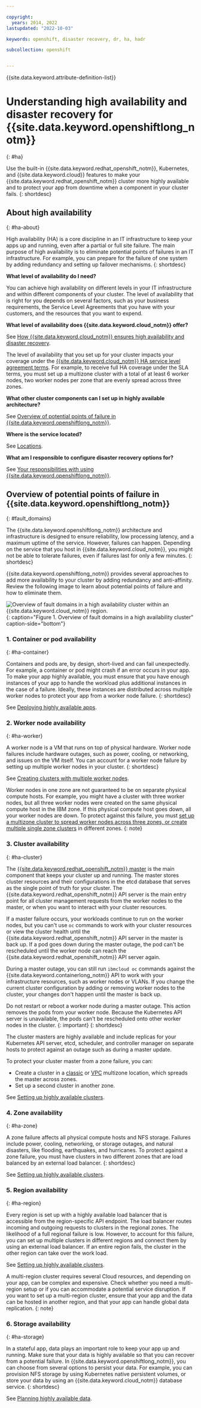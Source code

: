 ```yaml
---

copyright: 
  years: 2014, 2022
lastupdated: "2022-10-03"

keywords: openshift, disaster recovery, dr, ha, hadr

subcollection: openshift


---
```


{{site.data.keyword.attribute-definition-list}}



# Understanding high availability and disaster recovery for {{site.data.keyword.openshiftlong_notm}}
{: #ha}

Use the built-in {{site.data.keyword.redhat_openshift_notm}}, Kubernetes, and {{site.data.keyword.cloud}} features to make your {{site.data.keyword.redhat_openshift_notm}} cluster more highly available and to protect your app from downtime when a component in your cluster fails.
{: shortdesc}


## About high availability
{: #ha-about}

High availability (HA) is a core discipline in an IT infrastructure to keep your apps up and running, even after a partial or full site failure. The main purpose of high availability is to eliminate potential points of failures in an IT infrastructure. For example, you can prepare for the failure of one system by adding redundancy and setting up failover mechanisms.
{: shortdesc}

**What level of availability do I need?**

You can achieve high availability on different levels in your IT infrastructure and within different components of your cluster. The level of availability that is right for you depends on several factors, such as your business requirements, the Service Level Agreements that you have with your customers, and the resources that you want to expend.

**What level of availability does {{site.data.keyword.cloud_notm}} offer?**

See [How {{site.data.keyword.cloud_notm}} ensures high availability and disaster recovery](/docs/overview?topic=overview-zero-downtime).

The level of availability that you set up for your cluster impacts your coverage under the [{{site.data.keyword.cloud_notm}} HA service level agreement terms](/docs/overview?topic=overview-slas). For example, to receive full HA coverage under the SLA terms, you must set up a multizone cluster with a total of at least 6 worker nodes, two worker nodes per zone that are evenly spread across three zones.

**What other cluster components can I set up in highly available architecture?**

See [Overview of potential points of failure in {{site.data.keyword.openshiftlong_notm}}](#fault_domains).

**Where is the service located?**

See [Locations](/docs/containers?topic=containers-regions-and-zones#regions-and-zones).

**What am I responsible to configure disaster recovery options for?**

See [Your responsibilities with using {{site.data.keyword.openshiftlong_notm}}](/docs/containers?topic=containers-responsibilities_iks).

## Overview of potential points of failure in {{site.data.keyword.openshiftlong_notm}}
{: #fault_domains}

The {{site.data.keyword.openshiftlong_notm}} architecture and infrastructure is designed to ensure reliability, low processing latency, and a maximum uptime of the service. However, failures can happen. Depending on the service that you host in {{site.data.keyword.cloud_notm}}, you might not be able to tolerate failures, even if failures last for only a few minutes.
{: shortdesc}

{{site.data.keyword.openshiftlong_notm}} provides several approaches to add more availability to your cluster by adding redundancy and anti-affinity. Review the following image to learn about potential points of failure and how to eliminate them.

![Overview of fault domains in a high availability cluster within an {{site.data.keyword.cloud_notm}} region.](images/cs_failure_ov.png){: caption="Figure 1. Overview of fault domains in a high availability cluster" caption-side="bottom"}


### 1. Container or pod availability
{: #ha-container}

Containers and pods are, by design, short-lived and can fail unexpectedly. For example, a container or pod might crash if an error occurs in your app. To make your app highly available, you must ensure that you have enough instances of your app to handle the workload plus additional instances in the case of a failure. Ideally, these instances are distributed across multiple worker nodes to protect your app from a worker node failure.
{: shortdesc}

See [Deploying highly available apps](/docs/containers?topic=containers-plan_deploy#highly_available_apps).

### 2. Worker node availability
{: #ha-worker}

A worker node is a VM that runs on top of physical hardware. Worker node failures include hardware outages, such as power, cooling, or networking, and issues on the VM itself. You can account for a worker node failure by setting up multiple worker nodes in your cluster.
{: shortdesc}

See [Creating clusters with multiple worker nodes](/docs/containers?topic=containers-kubernetes-service-cli#cs_cluster_create).

Worker nodes in one zone are not guaranteed to be on separate physical compute hosts. For example, you might have a cluster with three worker nodes, but all three worker nodes were created on the same physical compute host in the IBM zone. If this physical compute host goes down, all your worker nodes are down. To protect against this failure, you must [set up a multizone cluster to spread worker nodes across three zones, or create multiple single zone clusters](/docs/containers?topic=containers-ha_clusters#ha_clusters) in different zones.
{: note}

### 3. Cluster availability
{: #ha-cluster}

The [{{site.data.keyword.redhat_openshift_notm}} master](/docs/openshift?topic=openshift-service-architecture) is the main component that keeps your cluster up and running. The master stores cluster resources and their configurations in the etcd database that serves as the single point of truth for your cluster. The {{site.data.keyword.redhat_openshift_notm}} API server is the main entry point for all cluster management requests from the worker nodes to the master, or when you want to interact with your cluster resources.

If a master failure occurs, your workloads continue to run on the worker nodes, but you can't use `oc` commands to work with your cluster resources or view the cluster health until the {{site.data.keyword.redhat_openshift_notm}} API server in the master is back up. If a pod goes down during the master outage, the pod can't be rescheduled until the worker node can reach the {{site.data.keyword.redhat_openshift_notm}} API server again.

During a master outage, you can still run `ibmcloud oc` commands against the {{site.data.keyword.containerlong_notm}} API to work with your infrastructure resources, such as worker nodes or VLANs. If you change the current cluster configuration by adding or removing worker nodes to the cluster, your changes don't happen until the master is back up.

Do not restart or reboot a worker node during a master outage. This action removes the pods from your worker node. Because the Kubernetes API server is unavailable, the pods can't be rescheduled onto other worker nodes in the cluster.
{: important}
{: shortdesc}

The cluster masters are highly available and include replicas for your Kubernetes API server, etcd, scheduler, and controller manager on separate hosts to protect against an outage such as during a master update.

To protect your cluster master from a zone failure, you can:
* Create a cluster in a [classic](/docs/containers?topic=containers-regions-and-zones#zones-mz) or [VPC](/docs/containers?topic=containers-regions-and-zones#zones-vpc) multizone location, which spreads the master across zones.
* Set up a second cluster in another zone.

See [Setting up highly available clusters](/docs/containers?topic=containers-ha_clusters#ha_clusters).

### 4. Zone availability
{: #ha-zone}

A zone failure affects all physical compute hosts and NFS storage. Failures include power, cooling, networking, or storage outages, and natural disasters, like flooding, earthquakes, and hurricanes. To protect against a zone failure, you must have clusters in two different zones that are load balanced by an external load balancer.
{: shortdesc}

See [Setting up highly available clusters](/docs/containers?topic=containers-ha_clusters#ha_clusters).

### 5. Region availability
{: #ha-region}

Every region is set up with a highly available load balancer that is accessible from the region-specific API endpoint. The load balancer routes incoming and outgoing requests to clusters in the regional zones. The likelihood of a full regional failure is low. However, to account for this failure, you can set up multiple clusters in different regions and connect them by using an external load balancer. If an entire region fails, the cluster in the other region can take over the work load.

See [Setting up highly available clusters](/docs/containers?topic=containers-ha_clusters#ha_clusters).

A multi-region cluster requires several Cloud resources, and depending on your app, can be complex and expensive. Check whether you need a multi-region setup or if you can accommodate a potential service disruption. If you want to set up a multi-region cluster, ensure that your app and the data can be hosted in another region, and that your app can handle global data replication.
{: note}

### 6. Storage availability
{: #ha-storage}

In a stateful app, data plays an important role to keep your app up and running. Make sure that your data is highly available so that you can recover from a potential failure. In {{site.data.keyword.openshiftlong_notm}}, you can choose from several options to persist your data. For example, you can provision NFS storage by using Kubernetes native persistent volumes, or store your data by using an {{site.data.keyword.cloud_notm}} database service.
{: shortdesc}

See [Planning highly available data](/docs/containers?topic=containers-storage_planning#persistent_storage_overview).




